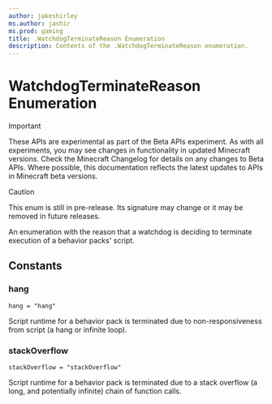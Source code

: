 ```yaml
---
author: jakeshirley
ms.author: jashir
ms.prod: gaming
title: .WatchdogTerminateReason Enumeration
description: Contents of the .WatchdogTerminateReason enumeration.
---
```

# WatchdogTerminateReason Enumeration
>[!IMPORTANT]
>These APIs are experimental as part of the Beta APIs experiment. As with all experiments, you may see changes in functionality in updated Minecraft versions. Check the Minecraft Changelog for details on any changes to Beta APIs. Where possible, this documentation reflects the latest updates to APIs in Minecraft beta versions.

> [!CAUTION]
> This enum is still in pre-release.  Its signature may change or it may be removed in future releases.

An enumeration with the reason that a watchdog is deciding to terminate execution of a behavior packs' script.

## Constants
### **hang**
`hang = "hang"`

Script runtime for a behavior pack is terminated due to non-responsiveness from script (a hang or infinite loop).
### **stackOverflow**
`stackOverflow = "stackOverflow"`

Script runtime for a behavior pack is terminated due to a stack overflow (a long, and potentially infinite) chain of function calls.

